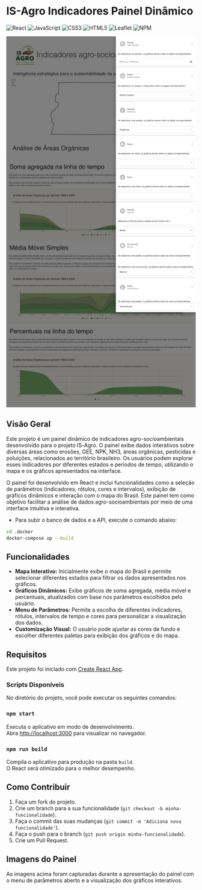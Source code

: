 # IS-Agro Indicadores Painel Dinâmico

![React](https://img.shields.io/badge/React-17.x-blue)
![JavaScript](https://img.shields.io/badge/JavaScript-ES6-yellow)
![CSS3](https://img.shields.io/badge/CSS3-blue)
![HTML5](https://img.shields.io/badge/HTML5-red)
![Leaflet](https://img.shields.io/badge/Leaflet-1.7.1-green)
![NPM](https://img.shields.io/badge/NPM-7.x-red)

![IS-Agro Indicadores Painel Dinâmico](public/02-isagro-painel-menu-parametros-2024-10-04-11_44_06.png)

## Visão Geral

Este projeto é um painel dinâmico de indicadores agro-socioambientais desenvolvido para o projeto IS-Agro. O painel exibe dados interativos sobre diversas áreas como erosões, GEE, NPK, NH3, áreas orgânicas, pesticidas e poluições, relacionados ao território brasileiro. Os usuários podem explorar esses indicadores por diferentes estados e períodos de tempo, utilizando o mapa e os gráficos apresentados na interface.

O painel foi desenvolvido em React e inclui funcionalidades como a seleção de parâmetros (indicadores, rótulos, cores e intervalos), exibição de gráficos dinâmicos e interação com o mapa do Brasil. Este painel tem como objetivo facilitar a análise de dados agro-socioambientais por meio de uma interface intuitiva e interativa.

 - Para subir o banco de dados e a API, execute o comando abaixo:

```bash
cd .docker
docker-compose up --build
```

## Funcionalidades

- **Mapa Interativo:** Inicialmente exibe o mapa do Brasil e permite selecionar diferentes estados para filtrar os dados apresentados nos gráficos.
- **Gráficos Dinâmicos:** Exibe gráficos de soma agregada, média móvel e percentuais, atualizados com base nos parâmetros escolhidos pelo usuário.
- **Menu de Parâmetros:** Permite a escolha de diferentes indicadores, rótulos, intervalos de tempo e cores para personalizar a visualização dos dados.
- **Customização Visual:** O usuário pode ajustar as cores de fundo e escolher diferentes paletas para exibição dos gráficos e do mapa.

## Requisitos

Este projeto foi iniciado com [Create React App](https://github.com/facebook/create-react-app).

### Scripts Disponíveis

No diretório do projeto, você pode executar os seguintes comandos:

### `npm start`

Executa o aplicativo em modo de desenvolvimento.\
Abra [http://localhost:3000](http://localhost:3000) para visualizar no navegador.

### `npm run build`

Compila o aplicativo para produção na pasta `build`.\
O React será otimizado para o melhor desempenho.

## Como Contribuir

1. Faça um fork do projeto.
2. Crie um branch para a sua funcionalidade (`git checkout -b minha-funcionalidade`).
3. Faça o commit das suas mudanças (`git commit -m 'Adiciona nova funcionalidade'`).
4. Faça o push para o branch (`git push origin minha-funcionalidade`).
5. Crie um Pull Request.

## Imagens do Painel

As imagens acima foram capturadas durante a apresentação do painel com o menu de parâmetros aberto e a visualização dos gráficos interativos.

